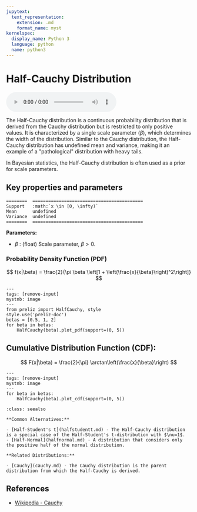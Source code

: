 ```yaml
---
jupytext:
  text_representation:
    extension: .md
    format_name: myst
kernelspec:
  display_name: Python 3
  language: python
  name: python3
---
```

# Half-Cauchy Distribution

<audio controls> <source src="../../_static/halfcauchy.mp3" type="audio/mpeg"> This browser cannot play the pronunciation audio file for this distribution. </audio>

The Half-Cauchy distribution is a continuous probability distribution that is derived from the Cauchy distribution but is restricted to only positive values. It is characterized by a single scale parameter ($\beta$), which determines the width of the distribution. Similar to the Cauchy distribution, the Half-Cauchy distribution has undefined mean and variance, making it an example of a "pathological" distribution with heavy tails.

In Bayesian statistics, the Half-Cauchy distribution is often used as a prior for scale parameters.

## Key properties and parameters

```{eval-rst}
========  ==========================================
Support   :math:`x \in [0, \infty)`
Mean      undefined
Variance  undefined
========  ==========================================
```

**Parameters:**

- $\beta$ : (float) Scale parameter, $\beta > 0$.

### Probability Density Function (PDF)

$$ 
f(x|\beta) = \frac{2}{\pi \beta \left[1 + \left(\frac{x}{\beta}\right)^2\right]}
$$

```{code-cell}
---
tags: [remove-input]
mystnb: image
---
from preliz import HalfCauchy, style
style.use('preliz-doc')
betas = [0.5, 1, 2]
for beta in betas:
    HalfCauchy(beta).plot_pdf(support=(0, 5))
```

## Cumulative Distribution Function (CDF):

$$ 
F(x|\beta) = \frac{2}{\pi} \arctan\left(\frac{x}{\beta}\right)
$$

```{code-cell} 
---
tags: [remove-input]
mystnb: image
---
for beta in betas:
    HalfCauchy(beta).plot_cdf(support=(0, 5))
```

```{seealso} 
:class: seealso

**Common Alternatives:**

- [Half-Student's t](halfstudentt.md) - The Half-Cauchy distribution is a special case of the Half-Student's t-distribution with $\nu=1$.
- [Half-Normal](halfnormal.md) - A distribution that considers only the positive half of the normal distribution.

**Related Distributions:**

- [Cauchy](cauchy.md) - The Cauchy distribution is the parent distribution from which the Half-Cauchy is derived.
 ```
## References

- [Wikipedia - Cauchy](https://en.wikipedia.org/wiki/Cauchy_distribution)